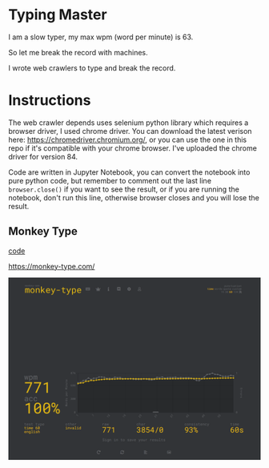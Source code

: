 # Typing Master

I am a slow typer, my max wpm (word per minute) is 63.

So let me break the record with machines.

I wrote web crawlers to type and break the record.

# Instructions

The web crawler depends uses selenium python library which requires a browser driver, I used chrome driver.
You can download the latest verison here: https://chromedriver.chromium.org/, or you can use the one in this repo if it's compatible with your chrome browser.
I've uploaded the chrome driver for version 84.

Code are written in Jupyter Notebook, you can convert the notebook into pure python code, but remember to comment out the last line `browser.close()` if you want to see the result, or if you are running the notebook, don't run this line, otherwise browser closes and you will lose the result. 


## Monkey Type

[code](./monkey-type.ipynb)

https://monkey-type.com/

![image-20200808014416218](README.assets/image-20200808014416218.png)

